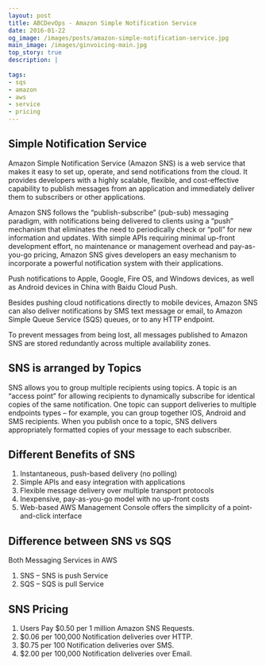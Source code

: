 ```yaml
---
layout: post
title: ABCDevOps - Amazon Simple Notification Service
date: 2016-01-22
og_image: /images/posts/amazon-simple-notification-service.jpg
main_image: /images/ginvoicing-main.jpg
top_story: true
description: |
  
tags:
- sqs
- amazon
- aws
- service
- pricing
---
```


## Simple Notification Service

Amazon Simple Notification Service (Amazon SNS) is a web service that makes it easy to set up, operate, and send notifications from the cloud. It provides developers with a highly scalable, flexible, and cost-effective capability to publish messages from an application and immediately deliver them to subscribers or other applications.

Amazon SNS follows the “publish-subscribe” (pub-sub) messaging paradigm, with notifications being delivered to clients using a “push” mechanism that eliminates the need to periodically check or “poll” for new information and updates. With simple APIs requiring minimal up-front development effort, no maintenance or management overhead and pay-as-you-go pricing, Amazon SNS gives developers an easy mechanism to incorporate a powerful notification system with their applications.

Push notifications to Apple, Google, Fire OS, and Windows devices, as well as Android devices in China with Baidu Cloud Push.

Besides pushing cloud notifications directly to mobile devices, Amazon SNS can also deliver notifications by SMS text message or email, to Amazon Simple Queue Service (SQS) queues, or to any HTTP endpoint.

To prevent messages from being lost, all messages published to Amazon SNS are stored redundantly across multiple availability zones.

## SNS is arranged by Topics

SNS allows you to group multiple recipients using topics. A topic is an “access point” for allowing recipients to dynamically subscribe for identical copies of the same notification. One topic can support deliveries to multiple endpoints types – for example, you can group together IOS, Android and SMS recipients. When you publish once to a topic, SNS delivers appropriately formatted copies of your message to each subscriber.

Different Benefits of SNS
---
  1. Instantaneous, push-based delivery (no polling)
  2. Simple APIs and easy integration with applications
3. Flexible message delivery over multiple transport protocols
4. Inexpensive, pay-as-you-go model with no up-front costs
5. Web-based AWS Management Console offers the simplicity of a point-and-click interface

Difference between SNS vs SQS
---
Both Messaging Services in AWS
1. SNS – SNS is push Service
2. SQS – SQS is pull Service

SNS Pricing
---
1. Users Pay $0.50 per 1 million Amazon SNS Requests.
2. $0.06 per 100,000 Notification deliveries over HTTP.
3. $0.75 per 100 Notification deliveries over SMS.
4. $2.00 per 100,000 Notification deliveries over Email.





